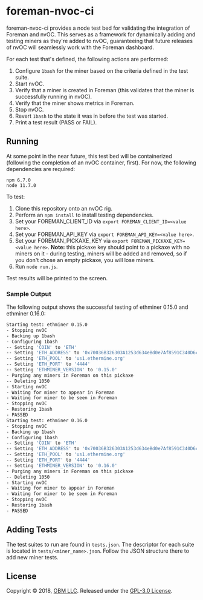 # foreman-nvoc-ci

foreman-nvoc-ci provides a node test bed for validating the integration of Foreman and nvOC.  This serves as a framework for dynamically adding and testing miners as they're added to nvOC, guaranteeing that future releases of nvOC will seamlessly work with the Foreman dashboard.

For each test that's defined, the following actions are performed:

1. Configure `1bash` for the miner based on the criteria defined in the test suite.
2. Start nvOC.
3. Verify that a miner is created in Foreman (this validates that the miner is successfully running in nvOC).
4. Verify that the miner shows metrics in Foreman.
5. Stop nvOC.
5. Revert `1bash` to the state it was in before the test was started.
6. Print a test result (PASS or FAIL).

## Running ##

At some point in the near future, this test bed will be containerized (following the completion of an nvOC container, first).  For now, the following dependencies are required:

```
npm 6.7.0
node 11.7.0
```

To test:

1. Clone this repository onto an nvOC rig.
2. Perform an `npm install` to install testing dependencies.
3. Set your FOREMAN_CLIENT_ID via `export FOREMAN_CLIENT_ID=<value here>`.
4. Set your FOREMAN_API_KEY via `export FOREMAN_API_KEY=<value here>`.
5. Set your FOREMAN_PICKAXE_KEY via `export FOREMAN_PICKAXE_KEY=<value here>`.  **Note:** this pickaxe key should point to a pickaxe with no miners on it - during testing, miners will be added and removed, so if you don't chose an empty pickaxe, you will lose miners.
6. Run `node run.js`.

Test results will be printed to the screen.

### Sample Output ###

The following output shows the successful testing of ethminer 0.15.0 and ethminer 0.16.0:

```sh
Starting test: ethminer 0.15.0
- Stopping nvOC
- Backing up 1bash
- Configuring 1bash
-- Setting 'COIN' to 'ETH'
-- Setting 'ETH_ADDRESS' to '0x70036B326303A1253d634eBd0e7Af8591C340D6c'
-- Setting 'ETH_POOL' to 'us1.ethermine.org'
-- Setting 'ETH_PORT' to '4444'
-- Setting 'ETHMINER_VERSION' to '0.15.0'
- Purging any miners in Foreman on this pickaxe
-- Deleting 1050
- Starting nvOC
- Waiting for miner to appear in Foreman
- Waiting for miner to be seen in Foreman
- Stopping nvOC
- Restoring 1bash
- PASSED
Starting test: ethminer 0.16.0
- Stopping nvOC
- Backing up 1bash
- Configuring 1bash
-- Setting 'COIN' to 'ETH'
-- Setting 'ETH_ADDRESS' to '0x70036B326303A1253d634eBd0e7Af8591C340D6c'
-- Setting 'ETH_POOL' to 'us1.ethermine.org'
-- Setting 'ETH_PORT' to '4444'
-- Setting 'ETHMINER_VERSION' to '0.16.0'
- Purging any miners in Foreman on this pickaxe
-- Deleting 1050
- Starting nvOC
- Waiting for miner to appear in Foreman
- Waiting for miner to be seen in Foreman
- Stopping nvOC
- Restoring 1bash
- PASSED
```

## Adding Tests ##

The test suites to run are found in `tests.json`.  The descriptor for each suite is located in `tests/<miner_name>.json`.  Follow the JSON structure there to add new miner tests.

## License ##

Copyright © 2018, [OBM LLC](https://obm.mn/).  Released under the [GPL-3.0 License](LICENSE).
